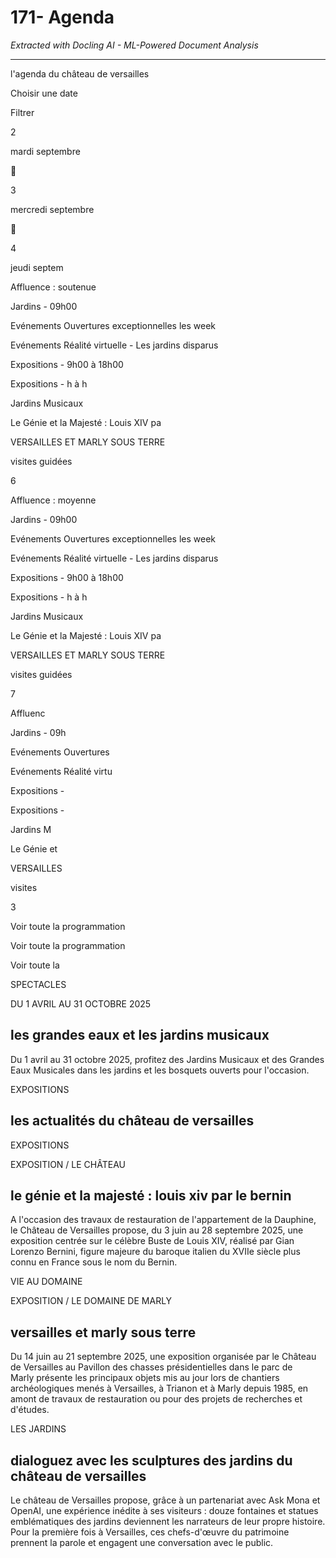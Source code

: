 # 171- Agenda

*Extracted with Docling AI - ML-Powered Document Analysis*

---

<!-- image -->

l'agenda du château de versailles

Choisir une date

<!-- image -->

Filtrer

<!-- image -->

<!-- image -->

2

mardi septembre



3

mercredi septembre



4

jeudi septem

Affluence : soutenue

Jardins - 09h00

Evénements Ouvertures exceptionnelles les week

Evénements Réalité virtuelle - Les jardins disparus

Expositions - 9h00 à 18h00

Expositions - h à h

Jardins Musicaux

Le Génie et la Majesté : Louis XIV pa

VERSAILLES ET MARLY SOUS TERRE

visites guidées

6

Affluence : moyenne

Jardins - 09h00

Evénements Ouvertures exceptionnelles les week

Evénements Réalité virtuelle - Les jardins disparus

Expositions - 9h00 à 18h00

Expositions - h à h

Jardins Musicaux

Le Génie et la Majesté : Louis XIV pa

VERSAILLES ET MARLY SOUS TERRE

visites guidées

7

Affluenc

Jardins - 09h

Evénements Ouvertures

Evénements Réalité virtu

Expositions -

Expositions -

Jardins M

Le Génie et

VERSAILLES

visites

3

Voir toute la programmation

Voir toute la programmation

<!-- image -->

<!-- image -->

Voir toute la

<!-- image -->

<!-- image -->

<!-- image -->

<!-- image -->

SPECTACLES

DU 1 AVRIL AU 31 OCTOBRE 2025

<!-- image -->

## les grandes eaux et les jardins musicaux

Du 1 avril au 31 octobre 2025, profitez des Jardins Musicaux et des Grandes Eaux Musicales dans les jardins et les bosquets ouverts pour l'occasion.

EXPOSITIONS

## les actualités du château de versailles

EXPOSITIONS

EXPOSITION / LE CHÂTEAU

<!-- image -->

## le génie et la majesté : louis xiv par le bernin

A l'occasion des travaux de restauration de l'appartement de la Dauphine, le Château de Versailles propose, du 3 juin au 28 septembre 2025, une exposition centrée sur le célèbre Buste de Louis XIV, réalisé par Gian Lorenzo Bernini, figure majeure du baroque italien du XVIIe siècle plus connu en France sous le nom du Bernin.

VIE AU DOMAINE

EXPOSITION / LE DOMAINE DE MARLY

<!-- image -->

## versailles et marly sous terre

Du 14 juin au 21 septembre 2025, une exposition organisée par le Château de Versailles au Pavillon des chasses présidentielles dans le parc de Marly présente les principaux objets mis au jour lors de chantiers archéologiques menés à Versailles, à Trianon et à Marly depuis 1985, en amont de travaux de restauration ou pour des projets de recherches et d'études.

LES JARDINS

<!-- image -->

## dialoguez avec les sculptures des jardins du château de versailles

Le château de Versailles propose, grâce à un partenariat avec Ask Mona et OpenAI, une expérience inédite à ses visiteurs : douze fontaines et statues emblématiques des jardins deviennent les narrateurs de leur propre histoire. Pour la première fois à Versailles, ces chefs-d'œuvre du patrimoine prennent la parole et engagent une conversation avec le public.